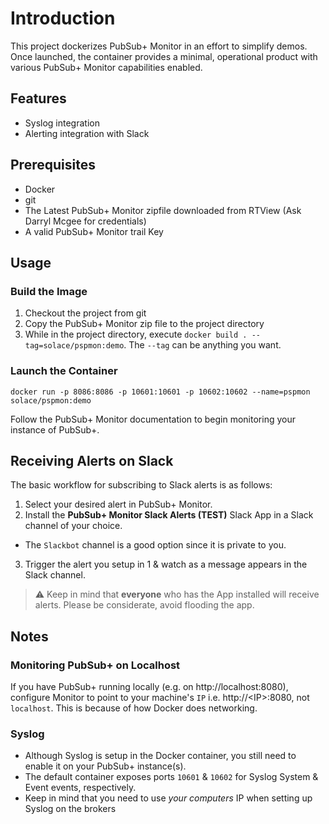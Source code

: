 # Introduction
This project dockerizes PubSub+ Monitor in an effort to simplify demos. Once launched, the container provides a minimal, operational product with various PubSub+ Monitor capabilities enabled.

## Features
+ Syslog integration 
+ Alerting integration with Slack
 
## Prerequisites
+ Docker
+ git
+ The Latest PubSub+ Monitor zipfile downloaded from RTView (Ask Darryl Mcgee for credentials)
+ A valid PubSub+ Monitor trail Key

## Usage

### Build the Image

1. Checkout the project from git
2. Copy the PubSub+ Monitor zip file to the project directory
3. While in the project directory, execute `docker build . --tag=solace/pspmon:demo`. The `--tag` can be anything you want.

### Launch the Container
```
docker run -p 8086:8086 -p 10601:10601 -p 10602:10602 --name=pspmon solace/pspmon:demo
```

Follow the PubSub+ Monitor documentation to begin monitoring your instance of PubSub+.

## Receiving Alerts on Slack
The basic workflow for subscribing to Slack alerts is as follows:
1. Select your desired alert in PubSub+ Monitor.
2. Install the **PubSub+ Monitor Slack Alerts (TEST)** Slack App in a Slack channel of your choice.
  * The `Slackbot` channel is a good option since it is private to you.
3. Trigger the alert you setup in 1 & watch as a message appears in the Slack channel.

> :warning: Keep in mind that **everyone** who has the App installed will receive alerts. Please be considerate, avoid flooding the app.

## Notes
### Monitoring PubSub+ on Localhost
If you have PubSub+ running locally (e.g. on http://localhost:8080), configure Monitor to 
point to your machine's `IP` i.e. http://&lt;IP&gt;:8080, not `localhost`. This is because of how Docker does networking.

### Syslog
+ Although Syslog is setup in the Docker container, you still need to enable it on your PubSub+ instance(s).
+ The default container exposes ports `10601` & `10602` for Syslog System & Event events, respectively.
+ Keep in mind that you need to use *your computers* IP when setting up Syslog on the brokers